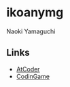 # ikoanymg
Naoki Yamaguchi

## Links
- [AtCoder](https://atcoder.jp/users/ikoanymg)
- [CodinGame](https://www.codingame.com/profile/d6e97a4bcdec1d6c989ce7eade7d077d2458174)

<!--
**ikoanymg/ikoanymg** is a ✨ _special_ ✨ repository because its `README.md` (this file) appears on your GitHub profile.

Here are some ideas to get you started:

- 🔭 I’m currently working on ...
- 🌱 I’m currently learning ...
- 👯 I’m looking to collaborate on ...
- 🤔 I’m looking for help with ...
- 💬 Ask me about ...
- 📫 How to reach me: ...
- 😄 Pronouns: ...
- ⚡ Fun fact: ...
-->
